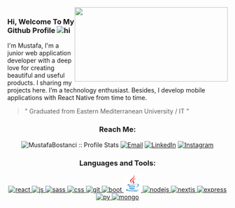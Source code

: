 <img src="https://raw.githubusercontent.com/abhisheknaiidu/abhisheknaiidu/master/code.gif" align="right" width="350" height="170">

### Hi, Welcome To My Github Profile <img src="https://user-images.githubusercontent.com/1303154/88677602-1635ba80-d120-11ea-84d8-d263ba5fc3c0.gif" width="28px" alt="hi"> 

I'm Mustafa, I'm a junior web application developer with a deep love for creating beautiful and useful products. I sharing my projects here. I’m a technology enthusiast. Besides, I develop mobile applications with React Native from time to time.
> " Graduated from Eastern Mediterranean University / IT "

<h3 align="center">Reach Me:</h3>

<p align="center">
<img src="https://komarev.com/ghpvc/?username=MustafaBostanci&color=green" alt="MustafaBostanci :: Profile Stats"></a>
<a href="mailto:bostanci38mustafa@gmail.com"><img alt="Email" src="https://img.shields.io/badge/Email-bostanci38mustafa@gmail.com-blue?style=flat&logo=gmail"></a>
<a href="https://www.linkedin.com/in/mustafa-bostanci" target="_blank"><img alt="LinkedIn" src="https://img.shields.io/badge/LinkedIn-@MustafaBostanci-blue?style=flat&logo=linkedin"></a>
<a href="https://www.instagram.com/mustafabosst/"><img alt="Instagram" src="https://img.shields.io/badge/Instagram-mustafabosst-black?style=flat-square&logo=instagram"></a>
</p>

<h3 align="center">Languages and Tools:</h3>
<p align="center"> <a href="https://reactjs.org/" target="_blank"> <img src="https://www.vectorlogo.zone/logos/reactjs/reactjs-icon.svg" alt="react" width="40" height="40"/> </a> <a href="https://www.javascript.com/" target="_blank"> <img src="https://skillicons.dev/icons?i=js" alt="js" width="40" height="40"/> </a> <a href="https://sass-lang.com/" target="_blank"> <img src="https://www.vectorlogo.zone/logos/sass-lang/sass-lang-icon.svg" alt="sass" width="40" height="40"/> </a> <a href="https://en.wikipedia.org/wiki/CSS" target="_blank"> <img src="https://skillicons.dev/icons?i=css" alt="css" width="40" height="40"/> </a> <a href="https://git-scm.com/" target="_blank"> <img src="https://www.vectorlogo.zone/logos/git-scm/git-scm-icon.svg" alt="git" width="40" height="40"/> </a> <a href="https://getbootstrap.com/" target="_blank"> <img src="https://skillicons.dev/icons?i=bootstrap" alt="boot" width="40" height="40"/> </a> <a href="https://dev.java/" target="_blank"> <img src="https://raw.githubusercontent.com/devicons/devicon/master/icons/java/java-original.svg" alt="java" width="40" height="40"/> </a> <a href="https://nodejs.org/en/" target="_blank"> <img src="https://www.vectorlogo.zone/logos/nodejs/nodejs-icon.svg" alt="nodejs" width="40" height="40"/> </a> <a href="https://nextjs.org/" target="_blank"> <img src="https://skillicons.dev/icons?i=nextjs" alt="nextjs" width="40" height="40"/> </a> <a href="https://expressjs.com/" target="_blank"> <img src="https://skillicons.dev/icons?i=express" alt="express" width="40" height="40"/> </a> <a href="https://www.python.org/" target="_blank"> <img src="https://www.vectorlogo.zone/logos/python/python-icon.svg" alt="py" width="40" height="40"/> </a> <a href="https://www.mongodb.com/" target="_blank"> <img src="https://skillicons.dev/icons?i=mongodb" alt="mongo" width="40" height="40"/> </a></p>





